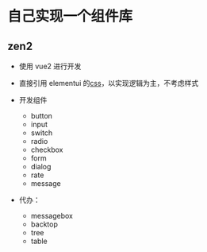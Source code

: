 # 自己实现一个组件库

## zen2

- 使用 vue2 进行开发
- 直接引用 elementui 的[css](https://github.com/ElementUI/theme-chalk)，以实现逻辑为主，不考虑样式

- 开发组件
  - button
  - input
  - switch
  - radio
  - checkbox
  - form
  - dialog
  - rate
  - message
- 代办：
  - messagebox
  - backtop
  - tree
  - table
